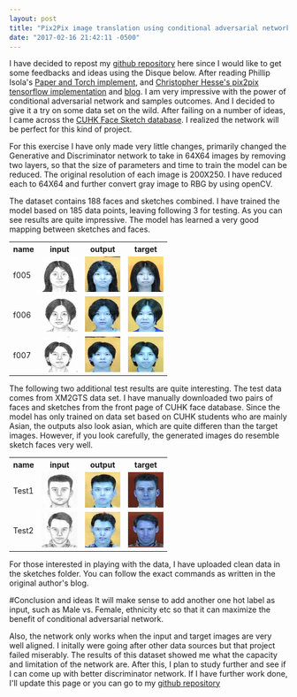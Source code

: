 ```yaml
---
layout: post
title: "Pix2Pix image translation using conditional adversarial network - sketch to face"
date: "2017-02-16 21:42:11 -0500"
---
```


I have decided to repost my [github repository](https://github.com/richliao/SketchToFace) here since I would like to get some feedbacks and ideas using the Disque below. After reading Phillip Isola's [Paper and Torch implement](https://phillipi.github.io/pix2pix/), and [Christopher Hesse's pix2pix tensorflow implementation](https://github.com/affinelayer/pix2pix-tensorflow) and [blog](http://affinelayer.com/pix2pix/). I am very impressive with the power of conditional adversarial network and samples outcomes. And I decided to give it a try on some data set on the wild. After failing on a number of ideas, I came across the [CUHK Face Sketch database](http://mmlab.ie.cuhk.edu.hk/archive/facesketch.html). I realized the network will be perfect for this kind of project.

For this exercise I have only made very little changes, primarily changed the Generative and Discriminator network to take in 64X64 images by removing two layers, so that the size of parameters and time to train the model can be reduced. The original resolution of each image is 200X250. I have reduced each to 64X64 and further convert gray image to RBG by using openCV.

The dataset contains 188 faces and sketches combined. I have trained the model based on 185 data points, leaving following 3 for testing. As you can see results are quite impressive. The model has learned a very good mapping between sketches and faces.

<table>
<tr><th>name</th><th>input</th><th>output</th><th>target</th></tr>
<tr><td>f005</td><td><img src='images/f005-inputs.png'></td><td><img src='images/f005-outputs.png'></td><td><img src='images/f005-targets.png'></td></tr>
<tr><td>f006</td><td><img src='images/f006-inputs.png'></td><td><img src='images/f006-outputs.png'></td><td><img src='images/f006-targets.png'></td></tr>
<tr><td>f007</td><td><img src='images/f007-inputs.png'></td><td><img src='images/f007-outputs.png'></td><td><img src='images/f007-targets.png'></td></tr>
</table>

The following two additional test results are quite interesting. The test data comes from XM2GTS data set. I have manually downloaded two pairs of faces and sketches from the front page of CUHK face database. Since the model has only trained on data set based on CUHK students who are mainly Asian, the outputs also look asian, which are quite differen than the target images. However, if you look carefully, the generated images do resemble sketch faces very well.
<table>
<tr><th>name</th><th>input</th><th>output</th><th>target</th></tr>
<tr><td>Test1</td><td><img src='images/Test1-inputs.png'></td><td><img src='images/Test1-outputs.png'></td><td><img src='images/Test1-targets.png'></td></tr>
<tr><td>Test2</td><td><img src='images/Test2-inputs.png'></td><td><img src='images/Test2-outputs.png'></td><td><img src='images/Test2-targets.png'></td></tr>
</table>

For those interested in playing with the data, I have uploaded clean data in the sketches folder. You can follow the exact commands as written in the original author's blog.

#Conclusion and ideas
It will make sense to add another one hot label as input, such as Male vs. Female, ethnicity etc so that it can maximize the benefit of conditional adversarial network.

Also, the network only works when the input and target images are very well aligned. I initally were going after other data sources but that project failed miserably. The results of this dataset showed me what the capacity and limitation of the network are. After this, I plan to study further and see if I can come up with better discriminator network. If I have further work done, I'll update this page or you can go to my [github repository](https://github.com/richliao/SketchToFace) 
